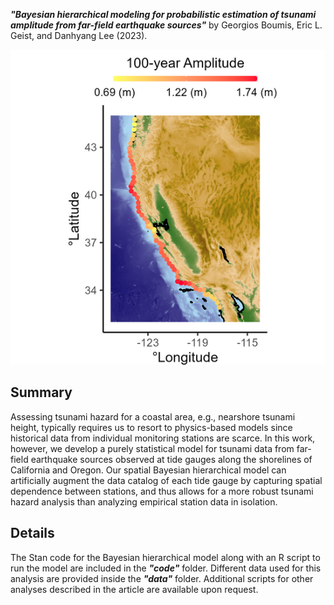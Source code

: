 ***"Bayesian hierarchical modeling for probabilistic estimation of tsunami amplitude from far-field earthquake sources"*** by Georgios Boumis, Eric L. Geist, and Danhyang Lee (2023).
<p align="center">
  <img src="map.png"/>
</p>

## Summary
Assessing tsunami hazard for a coastal area, e.g., nearshore tsunami height, typically requires us to resort to physics-based models since historical data from individual monitoring stations are scarce. In this work, however, we develop a purely statistical model for tsunami data from far-field earthquake sources observed at tide gauges along the shorelines of California and Oregon. Our spatial Bayesian hierarchical model can artificially augment the data catalog of each tide gauge by capturing spatial dependence between stations, and thus allows for a more robust tsunami hazard analysis than analyzing empirical station data in isolation.

## Details
The Stan code for the Bayesian hierarchical model along with an R script to run the model are included in the ***"code"*** folder. Different data used for this analysis are provided inside the ***"data"*** folder. Additional scripts for other analyses described in the article are available upon request.

